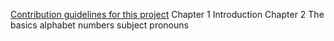 [Contribution guidelines for this project](docs/CONTRIBUTING.md)
Chapter 1
 Introduction
Chapter 2
 The basics
   alphabet
   numbers
   subject pronouns

